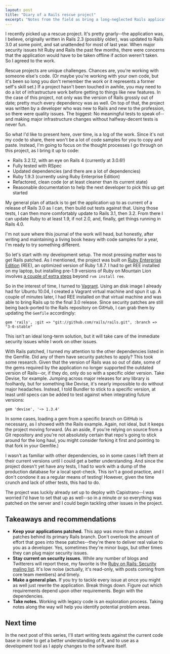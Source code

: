 ```yaml
---
layout: post
title: "Diary of a Rails rescue project"
excerpt: "Notes from the field as bring a long-neglected Rails application up to speed."
---
```


I recently picked up a rescue project. It's pretty gnarly--the application was, I believe, originally written in Rails 2.3 (possibly older), was updated to Rails 3.0 at some point, and sat unattended for most of last year. When major security issues hit Ruby and Rails the past few months, there were concerns that the application would have to be taken offline if action weren't taken. So I agreed to the work.

Rescue projects are unique challenges. Chances are, you're working with someone else's code. (Or maybe you're working with your own code, but it's been so long you don't remember the work or it represents a former self's skill set.) If a project hasn't been touched in awhile, you may need to do a lot of infrastructure work before getting to things like new features. In the case of this project, not only was the version of Rails grossly out of date; pretty much every dependency was as well. On top of that, the project was written by a developer who was new to Rails and new to the profession, so there were quality issues. The biggest: No meaningful tests to speak of--and making major infrastructure changes without halfway-decent tests is never fun.

So what I'd like to present here, over time, is a log of the work. Since it's not my code to share, there won't be a lot of code samples for you to copy and paste. Instead, I'm going to focus on the thought processes I go through on this project, as I bring it up to code:

- Rails 3.2.12, with an eye on Rails 4 (currently at 3.0.6!)
- Fully tested with RSpec
- Updated dependencies (and there are a lot of dependencies)
- Ruby 1.9.3 (currently using Ruby Enterprise Edition)
- Refactored, clean code (or at least cleaner than its current state)
- Reasonable documentation to help the next developer to pick this up get started

My general plan of attack is to get the application up to as current of a release of Rails 3.0 as I can, then build out tests against that. Using those tests, I can then more comfortably update to Rails 3.1, then 3.2. From there I can update Ruby to at least 1.9, if not 2.0, and, finally, get things running in Rails 4.0.

I'm not sure where this journal of the work will head, but honestly, after writing and maintaining a living book heavy with code samples for a year, I'm ready to try something different.

So let's start with my development setup. The most pressing matter was to get Rails patched. As I mentioned, the project was built on [Ruby Enterprise Edition](http://www.rubyenterpriseedition.com) (REE), an optimized version of Ruby 1.8.7. I had to get REE installed on my laptop, but installing pre-1.9 versions of Ruby on Mountain Lion involves [a couple of extra steps](https://coderwall.com/p/fywjrw) beyond `rvm install ree`.

So in the interest of time, I turned to [Vagrant](http://www.vagrantup.com). Using an disk image I already had for Ubuntu 10.04, I created a Vagrant virtual machine and spun it up. A couple of minutes later, I had REE installed on that virtual machine and was able to bring Rails up to the final 3.0 release. Since security patches are still being back-ported to the Rails repository on GitHub, I can grab them by updating the `Gemfile` accordingly:

    gem 'rails', :git => "git://github.com/rails/rails.git", :branch => "3-0-stable"

This isn't an ideal long-term solution, but it will take care of the immediate security issues while I work on other issues.

With Rails patched, I turned my attention to the other dependencies listed in the Gemfile. Did any of them have security patches to apply? This took some research. Given that the version of Rails was so out of date, some of the gems required by the application no longer supported the outdated version of Rails--or, if they do, only do so with a specific older version. Take Devise, for example. Jumping across major releases for any library is foolhardy, but for something like Devise, it's nearly impossible to do without major headaches. Instead, I told Bundler to stick to a specific version, at least until specs can be added to test against when integrating future versions:

    gem 'devise', '~> 1.3.4'

In some cases, loading a gem from a specific branch on GitHub is necessary, as I showed with the Rails example. Again, not ideal, but it keeps the project moving forward. (As an aside, if you're relying on source from a Git repository and you're not absolutely certain that repo's going to stick around for the long haul, you might consider forking it first and pointing to that fork in your Gemfile.)

I wasn't as familiar with other dependencies, so in some cases I left them at their current versions until I could get a better understanding. And since the project doesn't yet have any tests, I had to work with a dump of the production database for a local spot-check. This isn't a good practice, and I don't condone it as a regular means of testing! However, given the time crunch and lack of other tests, this had to do.

The project was luckily already set up to deploy with Capistrano--I was worried I'd have to set that up as well--so in a minute or so everything was patched on the server and I could begin tackling other issues in the project.

## Takeaways and recommendations

- **Keep your applications patched.** This app was more than a dozen patches behind its primary Rails branch. Don't overlook the amount of effort that goes into these patches--they're there to deliver real value to you as a developer. Yes, sometimes they're minor bugs, but other times they can plug major security issues.
- **Stay current on security issues.** While any number of blogs and Twitterers will report these, my favorite is the [Ruby on Rails: Security maling list](https://groups.google.com/forum/?fromgroups#!forum/rubyonrails-security). It's low noise (actually, it's read-only, with posts coming from core team members) and timely.
- **Make a general plan.** If you try to tackle every issue at once you might as well just rewrite the application. Break things down. Figure out which requirements depend upon other requirements. Begin with the dependencies.
- **Take notes.** Working with legacy code is an exploration process. Taking notes along the way will help you identify potential problem areas.

## Next time

In the next post of this series, I'll start writing tests against the current code base in order to get a better understanding of it, and to use as a development tool as I apply changes to the software itself.